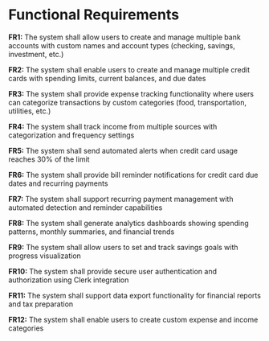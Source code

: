 # Functional Requirements

**FR1:** The system shall allow users to create and manage multiple bank accounts with custom names and account types (checking, savings, investment, etc.)

**FR2:** The system shall enable users to create and manage multiple credit cards with spending limits, current balances, and due dates

**FR3:** The system shall provide expense tracking functionality where users can categorize transactions by custom categories (food, transportation, utilities, etc.)

**FR4:** The system shall track income from multiple sources with categorization and frequency settings

**FR5:** The system shall send automated alerts when credit card usage reaches 30% of the limit

**FR6:** The system shall provide bill reminder notifications for credit card due dates and recurring payments

**FR7:** The system shall support recurring payment management with automated detection and reminder capabilities

**FR8:** The system shall generate analytics dashboards showing spending patterns, monthly summaries, and financial trends

**FR9:** The system shall allow users to set and track savings goals with progress visualization

**FR10:** The system shall provide secure user authentication and authorization using Clerk integration

**FR11:** The system shall support data export functionality for financial reports and tax preparation

**FR12:** The system shall enable users to create custom expense and income categories
